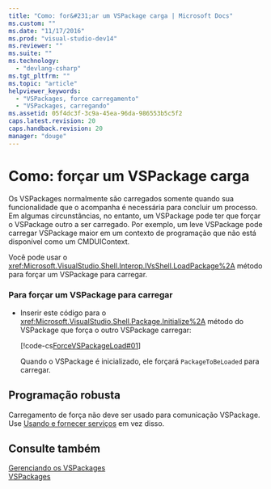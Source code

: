 ```yaml
---
title: "Como: for&#231;ar um VSPackage carga | Microsoft Docs"
ms.custom: ""
ms.date: "11/17/2016"
ms.prod: "visual-studio-dev14"
ms.reviewer: ""
ms.suite: ""
ms.technology: 
  - "devlang-csharp"
ms.tgt_pltfrm: ""
ms.topic: "article"
helpviewer_keywords: 
  - "VSPackages, force carregamento"
  - "VSPackages, carregando"
ms.assetid: 05f4dc3f-3c9a-45ea-96da-986553b5c5f2
caps.latest.revision: 20
caps.handback.revision: 20
manager: "douge"
---
```

# Como: for&#231;ar um VSPackage carga
Os VSPackages normalmente são carregados somente quando sua funcionalidade que o acompanha é necessária para concluir um processo.  Em algumas circunstâncias, no entanto, um VSPackage pode ter que forçar o VSPackage outro a ser carregado.  Por exemplo, um leve VSPackage pode carregar VSPackage maior em um contexto de programação que não está disponível como um CMDUIContext.  
  
 Você pode usar o <xref:Microsoft.VisualStudio.Shell.Interop.IVsShell.LoadPackage%2A> método para forçar um VSPackage para carregar.  
  
### Para forçar um VSPackage para carregar  
  
-   Inserir este código para o <xref:Microsoft.VisualStudio.Shell.Package.Initialize%2A> método do VSPackage que força o outro VSPackage carregar:  
  
     [!code-cs[ForceVSPackageLoad#01](../misc/codesnippet/CSharp/how-to-force-a-vspackage-to-load_1.cs)]  
  
     Quando o VSPackage é inicializado, ele forçará `PackageToBeLoaded` para carregar.  
  
## Programação robusta  
 Carregamento de força não deve ser usado para comunicação VSPackage.  Use [Usando e fornecer serviços](../extensibility/using-and-providing-services.md) em vez disso.  
  
## Consulte também  
 [Gerenciando os VSPackages](../extensibility/managing-vspackages.md)   
 [VSPackages](../extensibility/internals/vspackages.md)